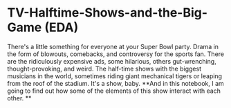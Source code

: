 # TV-Halftime-Shows-and-the-Big-Game (EDA)
There's a little something for everyone at your Super Bowl party. Drama in the form of blowouts, comebacks, and controversy for the sports fan. There are the ridiculously expensive ads, some hilarious, others gut-wrenching, thought-provoking, and weird. The half-time shows with the biggest musicians in the world, sometimes riding giant mechanical tigers or leaping from the roof of the stadium. It's a show, baby. **And in this notebook, I am going to find out how some of the elements of this show interact with each other. **
